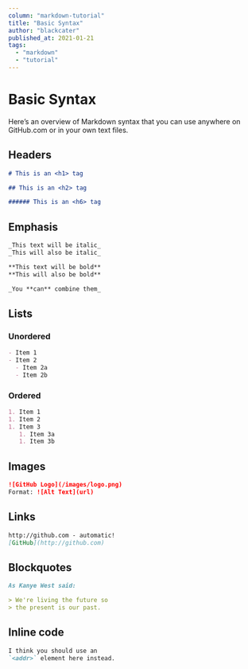 ```yaml
---
column: "markdown-tutorial"
title: "Basic Syntax"
author: "blackcater"
published_at: 2021-01-21
tags:
  - "markdown"
  - "tutorial"
---
```


# Basic Syntax

Here’s an overview of Markdown syntax that you can use anywhere on GitHub.com or in your own text files.

## Headers

```markdown
# This is an <h1> tag

## This is an <h2> tag

###### This is an <h6> tag
```

## Emphasis

```markdown
_This text will be italic_
_This will also be italic_

**This text will be bold**
**This will also be bold**

_You **can** combine them_
```

## Lists

### Unordered

```markdown
- Item 1
- Item 2
  - Item 2a
  - Item 2b
```

### Ordered

```markdown
1. Item 1
1. Item 2
1. Item 3
   1. Item 3a
   1. Item 3b
```

## Images

```markdown
![GitHub Logo](/images/logo.png)
Format: ![Alt Text](url)
```

## Links

```markdown
http://github.com - automatic!
[GitHub](http://github.com)
```

## Blockquotes

```markdown
As Kanye West said:

> We're living the future so
> the present is our past.
```

## Inline code

```markdown
I think you should use an
`<addr>` element here instead.
```
